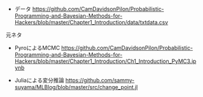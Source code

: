 - データ
https://github.com/CamDavidsonPilon/Probabilistic-Programming-and-Bayesian-Methods-for-Hackers/blob/master/Chapter1_Introduction/data/txtdata.csv

元ネタ

- PyroによるMCMC
https://github.com/CamDavidsonPilon/Probabilistic-Programming-and-Bayesian-Methods-for-Hackers/blob/master/Chapter1_Introduction/Ch1_Introduction_PyMC3.ipynb

- Juliaによる変分推論
https://github.com/sammy-suyama/MLBlog/blob/master/src/change_point.jl

